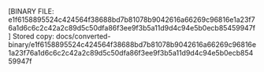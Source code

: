 [BINARY FILE: e1f6158895524c424564f38688bd7b81078b9042616a66269c96816e1a23f76a1d6c6c2c42a2c89d5c50dfa86f3ee9f3b5a11d9d4c94e5b0ecb85459947f]
Stored copy: docs/converted-binary/e1f6158895524c424564f38688bd7b81078b9042616a66269c96816e1a23f76a1d6c6c2c42a2c89d5c50dfa86f3ee9f3b5a11d9d4c94e5b0ecb85459947f
